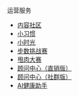 <div class="sidebar-title ">运营服务</div>

- [内容社区](/product/operation/neirongshequ)
- [小习惯](/product/operation/xiaoxiguan)
- [小时光](/product/operation/xiaoshiguang)
- [步数挑战赛](/product/operation/bushusai)
- [甩肉大赛](/product/operation/shuairou)
- [顾问中心（直销版）](/product/operation/counselor)
- [顾问中心（社群版）](/product/operation/communitycounselor)
- [AI健康助手](/product/operation/assistant)
<!-- - [ERP后台](/product/operation/README) -->

